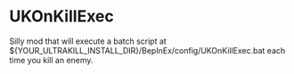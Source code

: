 # UKOnKillExec

Silly mod that will execute a batch script at ${YOUR_ULTRAKILL_INSTALL_DIR}/BepInEx/config/UKOnKillExec.bat
each time you kill an enemy.
